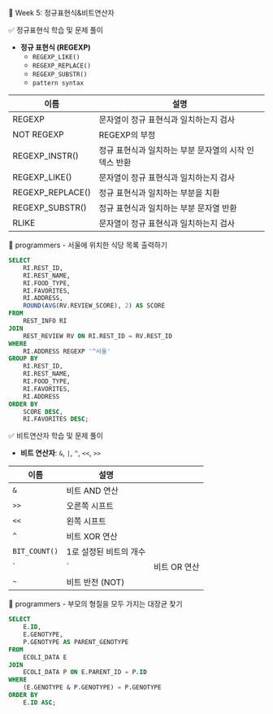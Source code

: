 📌 Week 5: 정규표현식&비트연산자

✅ 정규표현식 학습 및 문제 풀이
- **정규 표현식 (REGEXP)**
    - `REGEXP_LIKE()`
    - `REGEXP_REPLACE()`
    - `REGEXP_SUBSTR()`
    - `pattern syntax`

| 이름                | 설명                             |
| ----------------- | ------------------------------ |
| REGEXP        | 문자열이 정규 표현식과 일치하는지 검사 |
| NOT REGEXP    | REGEXP의 부정                        | 
| REGEXP\_INSTR()   | 정규 표현식과 일치하는 부분 문자열의 시작 인덱스 반환 |
| REGEXP\_LIKE()    | 문자열이 정규 표현식과 일치하는지 검사          |
| REGEXP\_REPLACE() | 정규 표현식과 일치하는 부분을 치환            |
| REGEXP\_SUBSTR()  | 정규 표현식과 일치하는 부분 문자열 반환         |
| RLIKE             | 문자열이 정규 표현식과 일치하는지 검사          |


🔗 programmers - 서울에 위치한 식당 목록 출력하기 
```sql
SELECT 
    RI.REST_ID, 
    RI.REST_NAME, 
    RI.FOOD_TYPE, 
    RI.FAVORITES, 
    RI.ADDRESS,
    ROUND(AVG(RV.REVIEW_SCORE), 2) AS SCORE
FROM 
    REST_INFO RI
JOIN 
    REST_REVIEW RV ON RI.REST_ID = RV.REST_ID
WHERE 
    RI.ADDRESS REGEXP '^서울'
GROUP BY 
    RI.REST_ID, 
    RI.REST_NAME, 
    RI.FOOD_TYPE, 
    RI.FAVORITES, 
    RI.ADDRESS
ORDER BY 
    SCORE DESC, 
    RI.FAVORITES DESC;
```

✅ 비트연산자 학습 및 문제 풀이
- **비트 연산자**: `&`, `|`, `^`, `<<`, `>>`

| 이름            | 설명            |          |
| ------------- | ------------- | -------- |
| `&`           | 비트 AND 연산     |          |
| `>>`          | 오른쪽 시프트       |          |
| `<<`          | 왼쪽 시프트        |          |
| `^`           | 비트 XOR 연산     |          |
| `BIT_COUNT()` | 1로 설정된 비트의 개수 |          |
| \`            | \`            | 비트 OR 연산 |
| `~`           | 비트 반전 (NOT)   |          |

🔗 programmers - 부모의 형질을 모두 가지는 대장균 찾기 
```sql
SELECT
    E.ID,
    E.GENOTYPE,
    P.GENOTYPE AS PARENT_GENOTYPE
FROM
    ECOLI_DATA E
JOIN
    ECOLI_DATA P ON E.PARENT_ID = P.ID
WHERE
    (E.GENOTYPE & P.GENOTYPE) = P.GENOTYPE
ORDER BY
    E.ID ASC;
```
